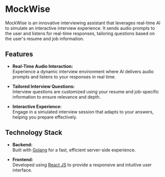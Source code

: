# MockWise

MockWise is an innovative interviewing assistant that leverages real-time AI to simulate an interactive interview experience. It sends audio prompts to the user and listens for real-time responses, tailoring questions based on the user's resume and job information.

## Features

- **Real-Time Audio Interaction:**  
  Experience a dynamic interview environment where AI delivers audio prompts and listens to your responses in real time.

- **Tailored Interview Questions:**  
  Interview questions are customized using your resume and job-specific information to ensure relevance and depth.

- **Interactive Experience:**  
  Engage in a simulated interview session that adapts to your answers, helping you prepare effectively.

## Technology Stack

- **Backend:**  
  Built with [Golang](https://golang.org/) for a fast, efficient server-side experience.

- **Frontend:**  
  Developed using [React JS](https://reactjs.org/) to provide a responsive and intuitive user interface.
